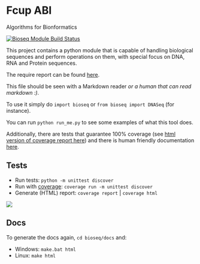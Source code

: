 # Fcup ABI
Algorithms for Bionformatics

[![Bioseq Module Build Status](https://travis-ci.com/msramalho/fcup-abi.svg?token=peexEWPZnZuwQpsysvdo&branch=master)](https://travis-ci.com/msramalho/fcup-abi)

This project contains a python module that is capable of handling biological sequences and perform operations on them, with special focus on DNA, RNA and Protein sequences.

The require report can be found [here](report/report.pdf).

This file should be seen with a Markdown reader _or a human that can read markdown :)_.

To use it simply do `import bioseq` or `from bioseq import DNASeq` (for instance).

You can run `python run_me.py` to see some examples of what this tool does. 

Additionally, there are tests that guarantee 100% coverage (see [html version of coverage report here](htmlcov/index.html)) and there is human friendly documentation [here](docs/_build/html/index.html).

## Tests
* Run tests: `python -m unittest discover`
* Run with [coverage](https://coverage.readthedocs.io/): `coverage run -m unittest discover`
* Generate (HTML) report: `coverage report` | `coverage html`

![](https://i.imgur.com/uI7VdLS.png)

## Docs
To generate the docs again, `cd bioseq/docs` and:
 * Windows: `make.bat html`
 * Linux: `make html`
